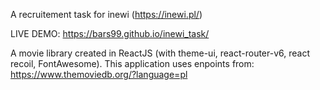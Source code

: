 A recruitement task for inewi (https://inewi.pl/)

LIVE DEMO:
https://bars99.github.io/inewi_task/

A movie library created in ReactJS (with theme-ui, react-router-v6, react recoil, FontAwesome).
This application uses enpoints from: https://www.themoviedb.org/?language=pl
